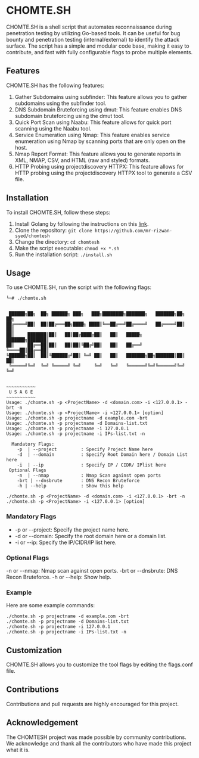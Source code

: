 # CHOMTE.SH
CHOMTE.SH is a shell script that automates reconnaissance during penetration testing by utilizing Go-based tools. It can be useful for bug bounty and penetration testing (internal/external) to identify the attack surface. The script has a simple and modular code base, making it easy to contribute, and fast with fully configurable flags to probe multiple elements.

## Features
CHOMTE.SH has the following features:

1. Gather Subdomains using subfinder: This feature allows you to gather subdomains using the subfinder tool.
2. DNS Subdomain Bruteforcing using dmut: This feature enables DNS subdomain bruteforcing using the dmut tool.
3. Quick Port Scan using Naabu: This feature allows for quick port scanning using the Naabu tool.
4. Service Enumeration using Nmap: This feature enables service enumeration using Nmap by scanning ports that are only open on the host.
5. Nmap Report Format: This feature allows you to generate reports in XML, NMAP, CSV, and HTML (raw and styled) formats.
6. HTTP Probing using projectdiscovery HTTPX: This feature allows for HTTP probing using the projectdiscovery HTTPX tool to generate a CSV file.

## Installation
To install CHOMTE.SH, follow these steps:

1. Install Golang by following the instructions on this [link](https://tzusec.com/how-to-install-golang-in-kali-linux/).
2. Clone the repository: `git clone https://github.com/mr-rizwan-syed/chomtesh`
3. Change the directory: `cd chomtesh`
4. Make the script executable: `chmod +x *.sh`
5. Run the installation script: `./install.sh`


## Usage
To use CHOMTE.SH, run the script with the following flags:
```
└─# ./chomte.sh


 ██████╗██╗  ██╗ ██████╗ ███╗   ███╗████████╗███████╗   ███████╗██╗  ██╗
██╔════╝██║  ██║██╔═══██╗████╗ ████║╚══██╔══╝██╔════╝   ██╔════╝██║  ██║
██║     ███████║██║   ██║██╔████╔██║   ██║   █████╗     ███████╗███████║
██║     ██╔══██║██║   ██║██║╚██╔╝██║   ██║   ██╔══╝     ╚════██║██╔══██║
╚██████╗██║  ██║╚██████╔╝██║ ╚═╝ ██║   ██║   ███████╗██╗███████║██║  ██║
 ╚═════╝╚═╝  ╚═╝ ╚═════╝ ╚═╝     ╚═╝   ╚═╝   ╚══════╝╚═╝╚══════╝╚═╝  ╚═╝


~~~~~~~~~~~
 U S A G E
~~~~~~~~~~~
Usage: ./chomte.sh -p <ProjectName> -d <domain.com> -i <127.0.0.1> -brt -n
Usage: ./chomte.sh -p <ProjectName> -i <127.0.0.1> [option]
Usage: ./chomte.sh -p projectname -d example.com -brt
Usage: ./chomte.sh -p projectname -d Domains-list.txt
Usage: ./chomte.sh -p projectname -i 127.0.0.1
Usage: ./chomte.sh -p projectname -i IPs-list.txt -n

  Mandatory Flags:
    -p  | --project         : Specify Project Name here
    -d  | --domain          : Specify Root Domain here / Domain List here
    -i  | --ip              : Specify IP / CIDR/ IPlist here
 Optional Flags
    -n  | --nmap            : Nmap Scan against open ports
    -brt | --dnsbrute       : DNS Recon Bruteforce
    -h | --help             : Show this help
```

```
./chomte.sh -p <ProjectName> -d <domain.com> -i <127.0.0.1> -brt -n
./chomte.sh -p <ProjectName> -i <127.0.0.1> [option]
```
### Mandatory Flags
- -p or --project: Specify the project name here.
- -d or --domain: Specify the root domain here or a domain list.
- -i or --ip: Specify the IP/CIDR/IP list here.

### Optional Flags
-n or --nmap: Nmap scan against open ports.
-brt or --dnsbrute: DNS Recon Bruteforce.
-h or --help: Show help.

### Example
Here are some example commands:
```
./chomte.sh -p projectname -d example.com -brt
./chomte.sh -p projectname -d Domains-list.txt
./chomte.sh -p projectname -i 127.0.0.1
./chomte.sh -p projectname -i IPs-list.txt -n
```
## Customization
CHOMTE.SH allows you to customize the tool flags by editing the flags.conf file.

## Contributions
Contributions and pull requests are highly encouraged for this project.


## Acknowledgement
The CHOMTESH project was made possible by community contributions. We acknowledge and thank all the contributors who have made this project what it is.
